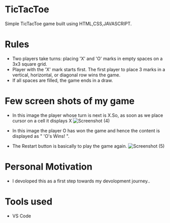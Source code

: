 # TicTacToe
Simple TicTacToe game built using HTML,CSS,JAVASCRIPT.

# Rules
* Two players take turns: placing 'X' and 'O' marks in empty spaces on a 3x3 square grid.
* Player with the 'X' mark starts first. The first player to place 3 marks in a vertical, horizontal, or diagonal row wins the game.
* If all spaces are filled, the game ends in a draw.

# Few screen shots of my game

* In this image the player whose turn is next is X.So, as soon as we place cursor on a cell it displays X
![Screenshot (4)](https://user-images.githubusercontent.com/93151472/222965576-13f73060-20ec-4298-970c-e44903ff8ec0.png)

* In this image the player O has won the game and hence the content is displayed as " 'O's Wins! ".
* The Restart button is basically to play the game again.
![Screenshot (5)](https://user-images.githubusercontent.com/93151472/222965523-b41d07a9-7680-416a-9198-7597159d4a89.png)

# Personal Motivation
* I devoloped this as a first step towards my devolopment journey..

# Tools used
* VS Code
